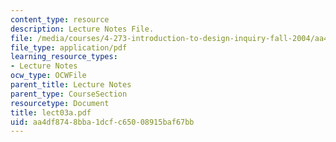 ```yaml
---
content_type: resource
description: Lecture Notes File.
file: /media/courses/4-273-introduction-to-design-inquiry-fall-2004/aa4df8748bba1dcfc65008915baf67bb_lect03a.pdf
file_type: application/pdf
learning_resource_types:
- Lecture Notes
ocw_type: OCWFile
parent_title: Lecture Notes
parent_type: CourseSection
resourcetype: Document
title: lect03a.pdf
uid: aa4df874-8bba-1dcf-c650-08915baf67bb
---
```

